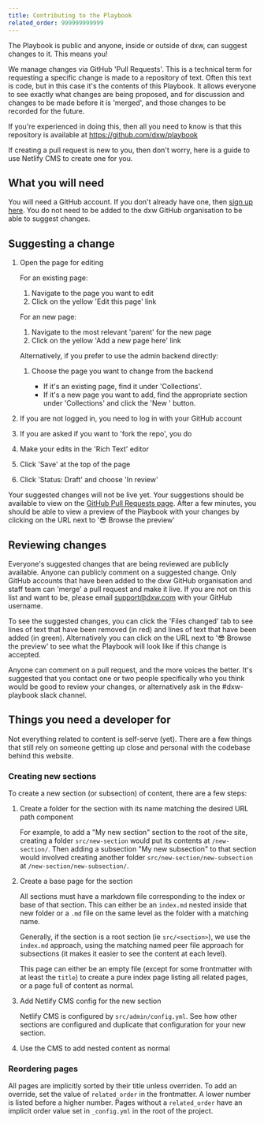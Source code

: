 ```yaml
---
title: Contributing to the Playbook
related_order: 999999999999
---
```


The Playbook is public and anyone, inside or outside of dxw, can suggest changes
to it. This means you!

We manage changes via GitHub 'Pull Requests'. This is a technical term for
requesting a specific change is made to a repository of text. Often this text is
code, but in this case it's the contents of this Playbook. It allows everyone to
see exactly what changes are being proposed, and for discussion and changes to
be made before it is 'merged', and those changes to be recorded for the future.

If you're experienced in doing this, then all you need to know is that this
repository is available at <https://github.com/dxw/playbook>

If creating a pull request is new to you, then don't worry, here is a guide to
use Netlify CMS to create one for you.

## What you will need

You will need a GitHub account. If you don't already have one, then
[sign up here](https://github.com/signup). You do not need to be added to the
dxw GitHub organisation to be able to suggest changes.

## Suggesting a change

1. Open the page for editing

   For an existing page:

   1. Navigate to the page you want to edit
   2. Click on the yellow 'Edit this page' link

   For an new page:

   1. Navigate to the most relevant 'parent' for the new page
   2. Click on the yellow 'Add a new page here' link

   Alternatively, if you prefer to use the admin backend directly:

   1. Choose the page you want to change from the backend

      - If it's an existing page, find it under 'Collections'.
      - If it's a new page you want to add, find the appropriate section under
        'Collections' and click the 'New <page type>' button.

2. If you are not logged in, you need to log in with your GitHub account
3. If you are asked if you want to 'fork the repo', you do
4. Make your edits in the 'Rich Text' editor
5. Click 'Save' at the top of the page
6. Click 'Status: Draft' and choose 'In review'

Your suggested changes will not be live yet. Your suggestions should be
available to view on the
[GitHub Pull Requests page](https://github.com/dxw/playbook/pulls). After a few
minutes, you should be able to view a preview of the Playbook with your changes
by clicking on the URL next to '😎 Browse the preview'

## Reviewing changes

Everyone's suggested changes that are being reviewed are publicly available.
Anyone can publicly comment on a suggested change. Only GitHub accounts that
have been added to the dxw GitHub organisation and staff team can 'merge' a pull
request and make it live. If you are not on this list and want to be, please
email [support@dxw.com](mailto:support@dxw.com) with your GitHub username.

To see the suggested changes, you can click the 'Files changed' tab to see lines
of text that have been removed (in red) and lines of text that have been added
(in green). Alternatively you can click on the URL next to '😎 Browse the
preview' to see what the Playbook will look like if this change is accepted.

Anyone can comment on a pull request, and the more voices the better. It's
suggested that you contact one or two people specifically who you think would be
good to review your changes, or alternatively ask in the #dxw-playbook slack
channel.

## Things you need a developer for

Not everything related to content is self-serve (yet). There are a few things
that still rely on someone getting up close and personal with the codebase
behind this website.

### Creating new sections

To create a new section (or subsection) of content, there are a few steps:

1. Create a folder for the section with its name matching the desired URL path
   component

   For example, to add a "My new section" section to the root of the site,
   creating a folder `src/new-section` would put its contents at
   `/new-section/`. Then adding a subsection "My new subsection" to that section
   would involved creating another folder `src/new-section/new-subsection` at
   `/new-section/new-subsection/`.

2. Create a base page for the section

   All sections must have a markdown file corresponding to the index or base of
   that section. This can either be an `index.md` nested inside that new folder
   or a `.md` file on the same level as the folder with a matching name.

   Generally, if the section is a root section (ie `src/<section>`), we use the
   `index.md` approach, using the matching named peer file approach for
   subsections (it makes it easier to see the content at each level).

   This page can either be an empty file (except for some frontmatter with at
   least the `title`) to create a pure index page listing all related pages, or
   a page full of content as normal.

3. Add Netlify CMS config for the new section

   Netlify CMS is configured by `src/admin/config.yml`. See how other sections
   are configured and duplicate that configuration for your new section.

4. Use the CMS to add nested content as normal

### Reordering pages

All pages are implicitly sorted by their title unless overriden. To add an
override, set the value of `related_order` in the frontmatter. A lower number is
listed before a higher number. Pages without a `related_order` have an implicit
order value set in `_config.yml` in the root of the project.
